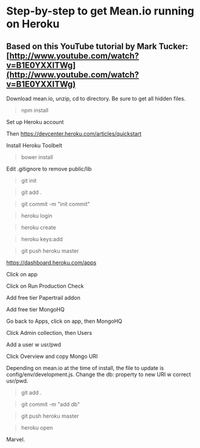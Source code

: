 # Step-by-step to get Mean.io running on Heroku
## Based on this YouTube tutorial by Mark Tucker: [http://www.youtube.com/watch?v=B1E0YXXITWg](http://www.youtube.com/watch?v=B1E0YXXITWg)

Download mean.io, unzip, cd to directory. Be sure to get all hidden files. 

> npm install

Set up Heroku account

Then https://devcenter.heroku.com/articles/quickstart

Install Heroku Toolbelt

> bower install

Edit .gitignore to remove public/lib

> git init

> git add .  

> git commit -m "init commit"

> heroku login

> heroku create

> heroku keys:add

> git push heroku master

https://dashboard.heroku.com/apps

Click on app

Click on Run Production Check

Add free tier Papertrail addon

Add free tier MongoHQ

Go back to Apps, click on app, then MongoHQ

Click Admin collection, then Users

Add a user w usr/pwd

Click Overview and copy Mongo URI

Depending on mean.io at the time of install, the file to update is config/env/development.js. Change the db: property to new URI w correct usr/pwd.

> git add .

> git commit -m "add db"

> git push heroku master

> heroku open 

Marvel. 

